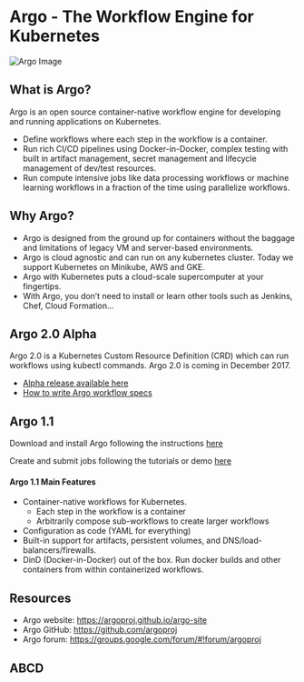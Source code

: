 # Argo - The Workflow Engine for Kubernetes

![Argo Image](argo.png)

## What is Argo?
Argo is an open source container-native workflow engine for developing and running applications on Kubernetes.

* Define workflows where each step in the workflow is a container.
* Run rich CI/CD pipelines using Docker-in-Docker, complex testing with built in artifact management, secret management and lifecycle management of dev/test resources.
* Run compute intensive jobs like data processing workflows or machine learning workflows in a fraction of the time using parallelize workflows.


## Why Argo?
* Argo is designed from the ground up for containers without the baggage and limitations of legacy VM and server-based environments.
* Argo is cloud agnostic and can run on any kubernetes cluster. Today we support Kubernetes on Minikube, AWS and GKE.
* Argo with Kubernetes puts a cloud-scale supercomputer at your fingertips.
* With Argo, you don’t need to install or learn other tools such as Jenkins, Chef, Cloud Formation... 

## Argo 2.0 Alpha 
Argo 2.0 is a Kubernetes Custom Resource Definition (CRD) which can run workflows using kubectl commands. Argo 2.0 is coming in December 2017.

* [Alpha release available here](https://github.com/argoproj/argo/blob/master/demo.md)
* [How to write Argo workflow specs](https://github.com/argoproj/argo/blob/master/examples/README.md)

## Argo 1.1

Download and install Argo following the instructions [here](https://applatix.com/open-source/argo/get-started/installation)

Create and submit jobs following the tutorials or demo [here](
https://blog.argoproj.io/argo-workflow-demo-at-the-kubernetes-community-meeting-c428c3c93f9d)

#### Argo 1.1 Main Features
* Container-native workflows for Kubernetes.
  * Each step in the workflow is a container
  * Arbitrarily compose sub-workflows to create larger workflows
* Configuration as code (YAML for everything)
* Built-in support for artifacts, persistent volumes, and DNS/load-balancers/firewalls.
* DinD (Docker-in-Docker) out of the box. Run docker builds and other containers from within containerized workflows.

## Resources
* Argo website: https://argoproj.github.io/argo-site
* Argo GitHub:  https://github.com/argoproj
* Argo forum:   https://groups.google.com/forum/#!forum/argoproj

## ABCD
